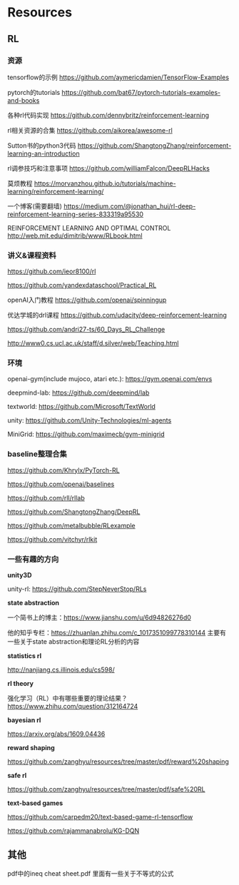 
# Resources

## RL

### 资源

tensorflow的示例 https://github.com/aymericdamien/TensorFlow-Examples

pytorch的tutorials https://github.com/bat67/pytorch-tutorials-examples-and-books

各种rl代码实现 https://github.com/dennybritz/reinforcement-learning

rl相关资源的合集 https://github.com/aikorea/awesome-rl

Sutton书的python3代码 https://github.com/ShangtongZhang/reinforcement-learning-an-introduction

rl调参技巧和注意事项 https://github.com/williamFalcon/DeepRLHacks 

莫烦教程 https://morvanzhou.github.io/tutorials/machine-learning/reinforcement-learning/

一个博客(需要翻墙) https://medium.com/@jonathan_hui/rl-deep-reinforcement-learning-series-833319a95530

REINFORCEMENT LEARNING AND OPTIMAL CONTROL http://web.mit.edu/dimitrib/www/RLbook.html

### 讲义&课程资料

https://github.com/ieor8100/rl

https://github.com/yandexdataschool/Practical_RL

openAI入门教程 https://github.com/openai/spinningup

优达学城的drl课程 https://github.com/udacity/deep-reinforcement-learning

https://github.com/andri27-ts/60_Days_RL_Challenge

http://www0.cs.ucl.ac.uk/staff/d.silver/web/Teaching.html

### 环境

openai-gym(include mujoco, atari etc.): https://gym.openai.com/envs

deepmind-lab: https://github.com/deepmind/lab

textworld: https://github.com/Microsoft/TextWorld

unity: https://github.com/Unity-Technologies/ml-agents

MiniGrid: https://github.com/maximecb/gym-minigrid

### baseline整理合集

https://github.com/Khrylx/PyTorch-RL

https://github.com/openai/baselines

https://github.com/rll/rllab

https://github.com/ShangtongZhang/DeepRL

https://github.com/metalbubble/RLexample

https://github.com/vitchyr/rlkit

### 一些有趣的方向

**unity3D** 

unity-rl:  https://github.com/StepNeverStop/RLs 

**state abstraction** 

一个简书上的博主：https://www.jianshu.com/u/6d94826276d0 

他的知乎专栏：https://zhuanlan.zhihu.com/c_1017351099778310144 主要有一些关于state abstraction和理论RL分析的内容

**statistics rl** 

http://nanjiang.cs.illinois.edu/cs598/

**rl theory**

强化学习（RL）中有哪些重要的理论结果？ https://www.zhihu.com/question/312164724

**bayesian rl** 

https://arxiv.org/abs/1609.04436

**reward shaping**

https://github.com/zanghyu/resources/tree/master/pdf/reward%20shaping

**safe rl**

https://github.com/zanghyu/resources/tree/master/pdf/safe%20RL

**text-based games** 

https://github.com/carpedm20/text-based-game-rl-tensorflow

https://github.com/rajammanabrolu/KG-DQN


## 其他

pdf中的ineq cheat sheet.pdf  里面有一些关于不等式的公式

